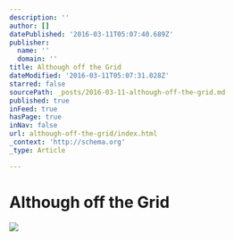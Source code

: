```yaml
---
description: ''
author: []
datePublished: '2016-03-11T05:07:40.689Z'
publisher:
  name: ''
  domain: ''
title: Although off the Grid
dateModified: '2016-03-11T05:07:31.028Z'
starred: false
sourcePath: _posts/2016-03-11-although-off-the-grid.md
published: true
inFeed: true
hasPage: true
inNav: false
url: although-off-the-grid/index.html
_context: 'http://schema.org'
_type: Article

---
```

# Although off the Grid
![](https://the-grid-user-content.s3-us-west-2.amazonaws.com/a22e9b19-6df8-4c1c-9a4f-ff8a85c7fd59.png)